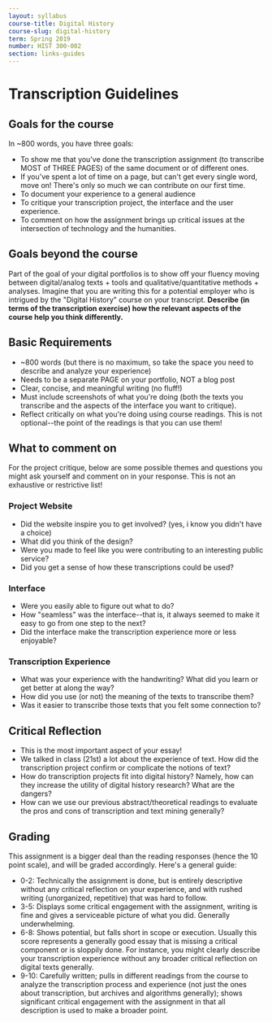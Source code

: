 ```yaml
---
layout: syllabus
course-title: Digital History
course-slug: digital-history
term: Spring 2019
number: HIST 300-002
section: links-guides
---
```



# Transcription Guidelines

## Goals for the course
In ~800 words, you have three goals:
- To show me that you've done the transcription assignment (to transcribe MOST of THREE PAGES) of the same document or of different ones.
- If you've spent a lot of time on a page, but can't get every single word, move on! There's only so much we can contribute on our first time.
- To document your experience to a general audience
- To critique your transcription project, the interface and the user experience.
- To comment on how the assignment brings up critical issues at the intersection of technology and the humanities.

## Goals beyond the course
Part of the goal of your digital portfolios is to show off your fluency moving between digital/analog texts + tools and qualitative/quantitative methods + analyses. Imagine that you are writing this for a potential employer who is intrigued by the "Digital History" course on your transcript. **Describe (in terms of the transcription exercise) how the relevant aspects of the course help you think differently.**

## Basic Requirements
- ~800 words (but there is no maximum, so take the space you need to describe and analyze your experience)
- Needs to be a separate PAGE on your portfolio, NOT a blog post
- Clear, concise, and meaningful writing (no fluff!)
- Must include screenshots of what you're doing (both the texts you transcribe and the aspects of the interface you want to critique).
- Reflect critically on what you're doing using course readings. This is not optional--the point of the readings is that you can use them!


## What to comment on
For the project critique, below are some possible themes and questions you might ask yourself and comment on in your response. This is not an exhaustive or restrictive list!

### Project Website
- Did the website inspire you to get involved? (yes, i know you didn't have a choice)
- What did you think of the design?
- Were you made to feel like you were contributing to an interesting public service?
- Did you get a sense of how these transcriptions could be used?

### Interface
- Were you easily able to figure out what to do?
- How "seamless" was the interface--that is, it always seemed to make it easy to go from one step to the next?
- Did the interface make the transcription experience more or less enjoyable?

### Transcription Experience
- What was your experience with the handwriting? What did you learn or get better at along the way?
- How did you use (or not) the meaning of the texts to transcribe them?
- Was it easier to transcribe those texts that you felt some connection to?

## Critical Reflection
- This is the most important aspect of your essay!
- We talked in class (21st) a lot about the experience of text. How did the transcription project confirm or complicate the notions of text?
- How do transcription projects fit into digital history? Namely, how can they increase the utility of digital history research? What are the dangers?
- How can we use our previous abstract/theoretical readings to evaluate the pros and cons of transcription and text mining generally?


## Grading
This assignment is a bigger deal than the reading responses (hence the 10 point scale), and will be graded accordingly. Here's a general guide:

- 0-2: Technically the assignment is done, but is entirely descriptive without any critical reflection on your experience, and with rushed writing (unorganized, repetitive) that was hard to follow.
- 3-5: Displays some critical engagement with the assignment, writing is fine and gives a serviceable picture of what you did. Generally underwhelming.
- 6-8: Shows potential, but falls short in scope or execution. Usually this score represents a generally good essay that is missing a critical component or is sloppily done. For instance, you might clearly describe your transcription experience without any broader critical reflection on digital texts generally.
- 9-10: Carefully written; pulls in different readings from the course to analyze the transcription process and experience (not just the ones about transcription, but archives and algorithms generally); shows significant critical engagement with the assignment in that all description is used to make a broader point.
